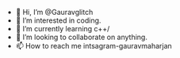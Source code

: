 - 👋 Hi, I’m @Gauravglitch
- 👀 I’m interested in coding.
- 🌱 I’m currently learning c++/
- 💞️ I’m looking to collaborate on anything. 
- 📫 How to reach me intsagram-gauravmaharjan

<!---
Gauravglitch/Gauravglitch is a ✨ special ✨ repository because its `README.md` (this file) appears on your GitHub profile.
You can click the Preview link to take a look at your changes.
--->
